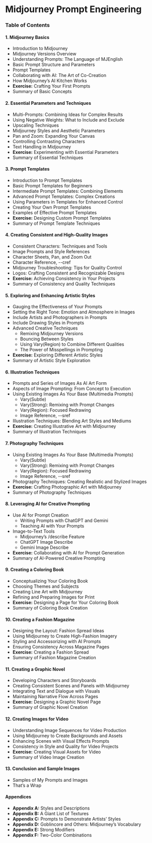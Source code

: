 # Midjourney Prompt Engineering

### **Table of Contents**

#### **1. Midjourney Basics**
   - Introduction to Midjourney
   - Midjourney Versions Overview
   - Understanding Prompts: The Language of MJEnglish
   - Basic Prompt Structure and Parameters
   - Prompt Templates
   - Collaborating with AI: The Art of Co-Creation
   - How Midjourney’s AI Kitchen Works
   - **Exercise:** Crafting Your First Prompts
   - Summary of Basic Concepts

#### **2. Essential Parameters and Techniques**
   - Multi-Prompts: Combining Ideas for Complex Results
   - Using Negative Weights: What to Include and Exclude
   - Upscaling Techniques
   - Midjourney Styles and Aesthetic Parameters
   - Pan and Zoom: Expanding Your Canvas
   - Controlling Contrasting Characters
   - Text Handling in Midjourney
   - **Exercise:** Experimenting with Essential Parameters
   - Summary of Essential Techniques

#### **3. Prompt Templates**
   - Introduction to Prompt Templates
   - Basic Prompt Templates for Beginners
   - Intermediate Prompt Templates: Combining Elements
   - Advanced Prompt Templates: Complex Creations
   - Using Parameters in Templates for Enhanced Control
   - Creating Your Own Prompt Templates
   - Examples of Effective Prompt Templates
   - **Exercise:** Designing Custom Prompt Templates
   - Summary of Prompt Template Techniques

#### **4. Creating Consistent and High-Quality Images**
   - Consistent Characters: Techniques and Tools
   - Image Prompts and Style References
   - Character Sheets, Pan, and Zoom Out
   - Character Reference, --cref
   - Midjourney Troubleshooting: Tips for Quality Control
   - Logos: Crafting Consistent and Recognizable Designs
   - **Exercise:** Achieving Consistency in Your Projects
   - Summary of Consistency and Quality Techniques

#### **5. Exploring and Enhancing Artistic Styles**
   - Gauging the Effectiveness of Your Prompts
   - Setting the Right Tone: Emotion and Atmosphere in Images
   - Include Artists and Photographers in Prompts
   - Include Drawing Styles in Prompts
   - Advanced Creative Techniques
     - Remixing Midjourney Versions
     - Bouncing Between Styles
     - Using Vary(Region) to Combine Different Qualities
     - The Power of Misspellings in Prompting
   - **Exercise:** Exploring Different Artistic Styles
   - Summary of Artistic Style Exploration

#### **6. Illustration Techniques**
   - Prompts and Series of Images As AI Art Form
   - Aspects of Image Prompting: From Concept to Execution
   - Using Existing Images As Your Base (Multimedia Prompts)
     - Vary(Subtle)
     - Vary(Strong): Remixing with Prompt Changes
     - Vary(Region): Focused Redrawing
     - Image Reference, --sref
   - Illustration Techniques: Blending Art Styles and Mediums
   - **Exercise:** Creating Illustrative Art with Midjourney
   - Summary of Illustration Techniques

#### **7. Photography Techniques**
   - Using Existing Images As Your Base (Multimedia Prompts)
     - Vary(Subtle)
     - Vary(Strong): Remixing with Prompt Changes
     - Vary(Region): Focused Redrawing
     - Image Reference, --sref
   - Photography Techniques: Creating Realistic and Stylized Images
   - **Exercise:** Crafting Photographic Art with Midjourney
   - Summary of Photography Techniques

#### **8. Leveraging AI for Creative Prompting**
   - Use AI for Prompt Creation
     - Writing Prompts with ChatGPT and Gemini
     - Teaching AI with Your Prompts
   - Image-to-Text Tools
     - Midjourney’s /describe Feature
     - ChatGPT Image Describe
     - Gemini Image Describe
   - **Exercise:** Collaborating with AI for Prompt Generation
   - Summary of AI-Powered Creative Prompting

#### **9. Creating a Coloring Book**
   - Conceptualizing Your Coloring Book
   - Choosing Themes and Subjects
   - Creating Line Art with Midjourney
   - Refining and Preparing Images for Print
   - **Exercise:** Designing a Page for Your Coloring Book
   - Summary of Coloring Book Creation

#### **10. Creating a Fashion Magazine**
   - Designing the Layout: Fashion Spread Ideas
   - Using Midjourney to Create High-Fashion Imagery
   - Styling and Accessorizing with AI Prompts
   - Ensuring Consistency Across Magazine Pages
   - **Exercise:** Creating a Fashion Spread
   - Summary of Fashion Magazine Creation

#### **11. Creating a Graphic Novel**
   - Developing Characters and Storyboards
   - Creating Consistent Scenes and Panels with Midjourney
   - Integrating Text and Dialogue with Visuals
   - Maintaining Narrative Flow Across Pages
   - **Exercise:** Designing a Graphic Novel Page
   - Summary of Graphic Novel Creation

#### **12. Creating Images for Video**
   - Understanding Image Sequences for Video Production
   - Using Midjourney to Create Backgrounds and Assets
   - Enhancing Scenes with Visual Effects Prompts
   - Consistency in Style and Quality for Video Projects
   - **Exercise:** Creating Visual Assets for Video
   - Summary of Video Image Creation

#### **13. Conclusion and Sample Images**
   - Samples of My Prompts and Images
   - That’s a Wrap

#### **Appendices**
   - **Appendix A:** Styles and Descriptions
   - **Appendix B:** A Giant List of Textures
   - **Appendix C:** Prompts to Demonstrate Artists’ Styles
   - **Appendix D:** Goblincore and Others: Midjourney’s Vocabulary
   - **Appendix E:** Strong Modifiers
   - **Appendix F:** Two-Color Combinations

